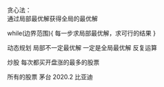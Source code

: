 贪心法：   
通过局部最优解获得全局的最优解

while(边界范围){
     每一步求局部最优解，求可行的结果
}

动态规划
局部不一定最优解
一定是全局最优解
反复运算


炒股
每次都买开盘涨的最多的股票

所有的股票
茅台 2020.2
比亚迪 
